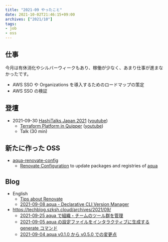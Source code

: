 ```yaml
---
title: "2021-09 やったこと"
date: 2021-10-02T21:46:15+09:00
archives: ["2021/10"]
tags:
- job
- oss
---
```


## 仕事

今月は有休消化やシルバーウィークもあり、稼働が少なく、あまり仕事が進まなかったです。

* AWS SSO や Organizations を導入するためのロードマップの策定
* AWS SSO の検証

## 登壇

* 2021-09-30 [HashiTalks Japan 2021](https://events.hashicorp.com/hashitalksjapan) ([youtube](https://www.youtube.com/watch?v=Cl9S-uzkuLc))
  * [Terraform Platform in Quipper](https://speakerdeck.com/szksh/terraform-platform-in-quipper) ([youtube](https://www.youtube.com/watch?v=KpYwcwxnzbY))
  * Talk (30 min)

## 新たに作った OSS

* [aqua-renovate-config](https://github.com/suzuki-shunsuke/aqua-renovate-config)
  * [Renovate Configuration](https://docs.renovatebot.com/config-presets/) to update packages and registries of [aqua](https://github.com/suzuki-shunsuke/aqua)

## Blog

* English
  * [Tips about Renovate](https://dev.to/suzukishunsuke/tips-about-renovate-38bd)
  * [2021-09-08 aqua - Declarative CLI Version Manager](https://dev.to/suzukishunsuke/aqua-declarative-cli-version-manager-1ibe)
* https://techblog.szksh.cloud/archives/2021/09/
  * [2021-09-25 aqua で組織・チームのツール群を管理](/aqua-global-configs/)
  * [2021-09-05 aqua の設定ファイルをインタラクティブに生成する generate コマンド](/aqua-generate/)
  * [2021-09-04 aqua v0.1.0 から v0.5.0 での変更点](/aqua-v0.5/)
